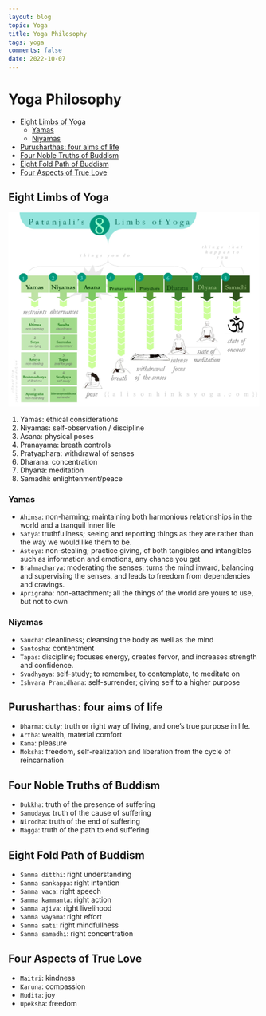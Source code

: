 ```yaml
---
layout: blog
topic: Yoga
title: Yoga Philosophy
tags: yoga
comments: false
date: 2022-10-07
---
```


# Yoga Philosophy

- [Eight Limbs of Yoga](#eight-limbs-of-yoga)
  - [Yamas](#yamas)
  - [Niyamas](#niyamas)
- [Purusharthas: four aims of life](#purusharthas-four-aims-of-life)
- [Four Noble Truths of Buddism](#four-noble-truths-of-buddism)
- [Eight Fold Path of Buddism](#eight-fold-path-of-buddism)
- [Four Aspects of True Love](#four-aspects-of-true-love)

## Eight Limbs of Yoga

![](/assets/2022-09-13-10-44-26.png)

1. Yamas: ethical considerations
2. Niyamas: self-observation / discipline
3. Asana: physical poses
4. Pranayama: breath controls
5. Pratyaphara: withdrawal of senses
6. Dharana: concentration
7. Dhyana: meditation
8. Samadhi: enlightenment/peace

### Yamas

 - `Ahimsa`: non-harming; maintaining both harmonious relationships in the world and a tranquil inner life
 - `Satya`: truthfullness; seeing and reporting things as they are rather than the way we would like them to be.
 - `Asteya`: non-stealing; practice giving, of both tangibles and intangibles such as information and emotions, any chance you get
 - `Brahmacharya`: moderating the senses; turns the mind inward, balancing and supervising the senses, and leads to freedom from dependencies and cravings.
 - `Aprigraha`: non-attachment; all the things of the world are yours to use, but not to own


### Niyamas

- `Saucha`: cleanliness; cleansing the body as well as the mind
- `Santosha`: contentment
- `Tapas`: discipline; focuses energy, creates fervor, and increases strength and confidence. 
- `Svadhyaya`: self-study; to remember, to contemplate, to meditate on
- `Ishvara Pranidhana`: self-surrender; giving self to a higher purpose

## Purusharthas: four aims of life

- `Dharma`: duty; truth or right way of living, and one’s true purpose in life.
- `Artha`: wealth, material comfort
- `Kama`: pleasure
- `Moksha`: freedom, self-realization and liberation from the cycle of reincarnation

## Four Noble Truths of Buddism

- `Dukkha`: truth of the presence of suffering
- `Samudaya`: truth of the cause of suffering
- `Nirodha`: truth of the end of suffering
- `Magga`: truth of the path to end suffering

## Eight Fold Path of Buddism

- `Samma ditthi`: right understanding
- `Samma sankappa`: right intention
- `Samma vaca`: right speech
- `Samma kammanta`: right action
- `Samma ajiva`: right livelihood
- `Samma vayama`: right effort
- `Samma sati`: right mindfullness
- `Samma samadhi`: right concentration

## Four Aspects of True Love

- `Maitri`: kindness
- `Karuna`: compassion
- `Mudita`: joy
- `Upeksha`: freedom


